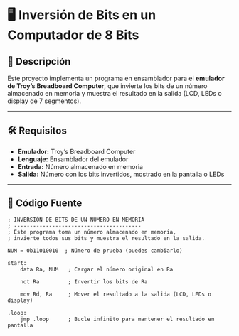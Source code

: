 # 🖥️ Inversión de Bits en un Computador de 8 Bits

## 📌 Descripción

Este proyecto implementa un programa en ensamblador para el **emulador de Troy’s Breadboard Computer**, que invierte los bits de un número almacenado en memoria y muestra el resultado en la salida (LCD, LEDs o display de 7 segmentos).  

---

## 🛠️ Requisitos

- **Emulador:** Troy’s Breadboard Computer  
- **Lenguaje:** Ensamblador del emulador  
- **Entrada:** Número almacenado en memoria  
- **Salida:** Número con los bits invertidos, mostrado en la pantalla o LEDs  

---

## 📜 Código Fuente

```assembly
; INVERSIÓN DE BITS DE UN NÚMERO EN MEMORIA
; ----------------------------------------
; Este programa toma un número almacenado en memoria,
; invierte todos sus bits y muestra el resultado en la salida.

NUM = 0b11010010  ; Número de prueba (puedes cambiarlo)

start:
    data Ra, NUM   ; Cargar el número original en Ra

    not Ra         ; Invertir los bits de Ra

    mov Rd, Ra     ; Mover el resultado a la salida (LCD, LEDs o display)

.loop:
    jmp .loop      ; Bucle infinito para mantener el resultado en pantalla
